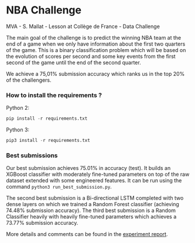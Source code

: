 # NBA Challenge
 MVA - S. Mallat - Lesson at Collège de France - Data Challenge

The main goal of the challenge is to predict the winning NBA team at the end of a game when we only have information about the first two quarters of the game. This is a binary classification problem which will be based on the evolution of scores per second and some key events from the first second of the game until the end of the second quarter.

We achieve a 75,01% submission accuracy which ranks us in the top 20% of the challengers.

### How to install the requirements ?

Python 2:
```python
pip install -r requirements.txt
```

Python 3:
```python
pip3 install -r requirements.txt
```


### Best submissions

Our best submission achieves 75.01% in accuracy (test). It builds an XGBoost classifier with moderately fine-tuned parameters on top of the raw dataset extended with some engineered features. It can be run using the command `python3 run_best_submission.py`.

The second best submission is a Bi-directional LSTM completed with two dense layers on which we trained a Random Forest classifier (achieving 74.48% submission accuracy). The third best submission is a Random Classifier heavily with heavily fine-tuned parameters which achieves a 73.77% submission accuracy.

More details and comments can be found in the [experiment report](https://github.com/VictorSanh/NBA_Challenge/blob/master/Report.pdf).
